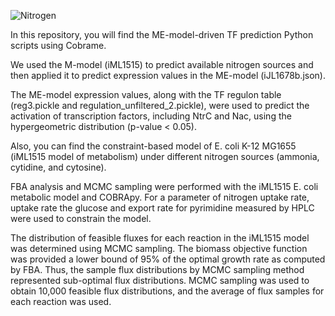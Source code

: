 ![Nitrogen](https://github.com/SBML-Kimlab/Nitrogen_GSM/assets/67301306/d6c965b1-787a-43f0-a262-efcace5cd0f2)

In this repository, you will find the ME-model-driven TF prediction Python scripts using Cobrame. 

We used the M-model (iML1515) to predict available nitrogen sources and then applied it to predict expression values in the ME-model (iJL1678b.json).

The ME-model expression values, along with the TF regulon table (reg3.pickle and regulation_unfiltered_2.pickle), were used to predict the activation of transcription factors, including NtrC and Nac, using the hypergeometric distribution (p-value < 0.05).

Also, you can find the constraint-based model of E. coli K-12 MG1655 (iML1515 model of metabolism) under different nitrogen sources (ammonia, cytidine, and cytosine).

FBA analysis and MCMC sampling were performed with the iML1515 E. coli metabolic model and COBRApy. For a parameter of nitrogen uptake rate, uptake rate the glucose and export rate for pyrimidine measured by HPLC were used to constrain the model. 

The distribution of feasible fluxes for each reaction in the iML1515 model was determined using MCMC sampling. The biomass objective function was provided a lower bound of 95% of the optimal growth rate as computed by FBA. Thus, the sample flux distributions by MCMC sampling method represented sub-optimal flux distributions. MCMC sampling was used to obtain 10,000 feasible flux distributions, and the average of flux samples for each reaction was used.
